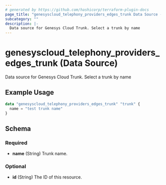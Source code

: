 ```yaml
---
# generated by https://github.com/hashicorp/terraform-plugin-docs
page_title: "genesyscloud_telephony_providers_edges_trunk Data Source - terraform-provider-genesyscloud"
subcategory: ""
description: |-
  Data source for Genesys Cloud Trunk. Select a trunk by name
---
```


# genesyscloud_telephony_providers_edges_trunk (Data Source)

Data source for Genesys Cloud Trunk. Select a trunk by name

## Example Usage

```terraform
data "genesyscloud_telephony_providers_edges_trunk" "trunk" {
  name = "test trunk name"
}
```

<!-- schema generated by tfplugindocs -->
## Schema

### Required

- **name** (String) Trunk name.

### Optional

- **id** (String) The ID of this resource.


